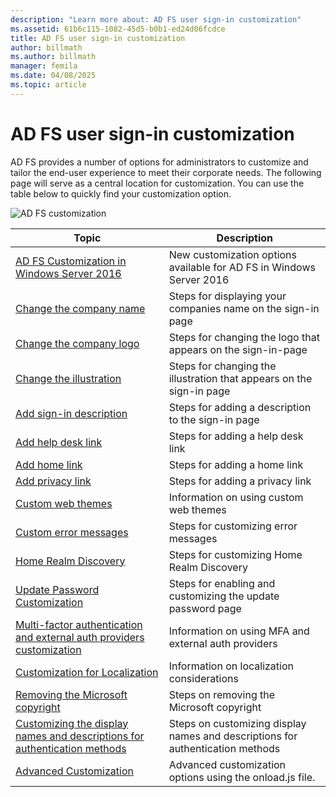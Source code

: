 ```yaml
---
description: "Learn more about: AD FS user sign-in customization"
ms.assetid: 61b6c115-1082-45d5-b0b1-ed24d06fcdce
title: AD FS user sign-in customization
author: billmath
ms.author: billmath
manager: femila
ms.date: 04/08/2025
ms.topic: article
---
```

# AD FS user sign-in customization


AD FS provides a number of options for administrators to customize and tailor the end-user experience to meet their corporate needs.  The following page will serve as a central location for customization.  You can use the table below to quickly find your customization option.



![AD FS customization](media/AD-FS-user-sign-in-customization/ADFS_Blue_Custom2.png)









Topic|Description|
-----|-----|
[AD FS Customization in Windows Server 2016](./ad-fs-customization-in-windows-server.md)|New customization options available for AD FS in Windows Server 2016|
[Change the company name](Change-the-company-name-on-the-AD-FS-sign-in-page.md)|Steps for displaying your companies name on the sign-in page|
[Change the company logo](Change-the-company-logo-on-the-AD-FS-sign-in-page.md)|Steps for changing the logo that appears on the sign-in-page|
[Change the illustration](Change-the-illustration-on-the-AD-FS-sign-in-page.md)|Steps for changing the illustration that appears on the sign-in page|
[Add sign-in description](Add-sign-in-page-description.md)|Steps for adding a description to the sign-in page|
[Add help desk link](Add-Help-Desk-Link.md)|Steps for adding a help desk link|
[Add home link](Add-Home-Link.md)|Steps for adding a home link|
[Add privacy link](Add-Privacy-Link.md)|Steps for adding a privacy link|
[Custom web themes](Custom-Web-Themes-in-AD-FS.md)|Information on using custom web themes
[Custom error messages](Custom-error-messages-for-AD-FS-sign-in-page.md)|Steps for customizing error messages
[Home Realm Discovery](Home-Realm-Discovery-Customization.md)|Steps for customizing Home Realm Discovery|
[Update Password Customization](Update-password-customization.md)|Steps for enabling and customizing the update password page|
[Multi-factor authentication and external auth providers customization](Multi-factor-authentication-and-external-auth-providers-customization.md)|Information on using MFA and external auth providers|
[Customization for Localization](Customization-for-Localization.md)|Information on localization considerations
[Removing the Microsoft copyright](Remove-the-Microsoft-copyright.md)|Steps on removing the Microsoft copyright
[Customizing the display names and descriptions for authentication methods](Customize-the-display-names-and-descriptions-for-authentication-methods.md)|Steps on customizing display names and descriptions for authentication methods
[Advanced Customization](Advanced-Customization-of-AD-FS-Sign-in-Pages.md)|Advanced customization options using the onload.js file.
